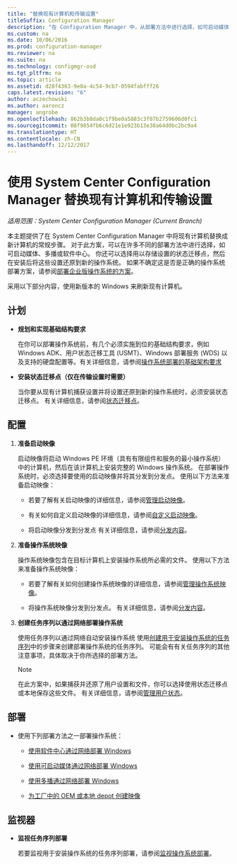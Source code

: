```yaml
---
title: "替换现有计算机和传输设置"
titleSuffix: Configuration Manager
description: "在 Configuration Manager 中，从部署方法中进行选择，如可启动媒体、多播或软件中心，以将现有计算机替换成新计算机。"
ms.custom: na
ms.date: 10/06/2016
ms.prod: configuration-manager
ms.reviewer: na
ms.suite: na
ms.technology: configmgr-osd
ms.tgt_pltfrm: na
ms.topic: article
ms.assetid: d28f4363-9e8a-4c54-9cb7-0594fabfff26
caps.latest.revision: "6"
author: aczechowski
ms.author: aaroncz
manager: angrobe
ms.openlocfilehash: 862b3b8da0c1f9be0a5883c3f07b2759606d0fc1
ms.sourcegitcommit: 08f9854fb6c6d21e1e923b13e38a64d0bc2bc9a4
ms.translationtype: HT
ms.contentlocale: zh-CN
ms.lasthandoff: 12/12/2017
---
```

# <a name="replace-an-existing-computer-and-transfer-settings-with-system-center-configuration-manager"></a>使用 System Center Configuration Manager 替换现有计算机和传输设置

*适用范围：System Center Configuration Manager (Current Branch)*

本主题提供了在 System Center Configuration Manager 中将现有计算机替换成新计算机的常规步骤。 对于此方案，可以在许多不同的部署方法中进行选择，如可启动媒体、多播或软件中心。 你还可以选择用以存储设置的状态迁移点，然后在安装后将这些设置还原到新的操作系统。 如果不确定这是否是正确的操作系统部署方案，请参阅[部署企业版操作系统的方案](scenarios-to-deploy-enterprise-operating-systems.md)。  

 采用以下部分内容，使用新版本的 Windows 来刷新现有计算机。  

##  <a name="BKMK_Plan"></a> 计划  

-   **规划和实现基础结构要求**  

     在你可以部署操作系统前，有几个必须实施到位的基础结构要求，例如 Windows ADK、用户状态迁移工具 (USMT)、Windows 部署服务 (WDS) 以及支持的硬盘配置等。有关详细信息，请参阅[操作系统部署的基础架构要求](../plan-design/infrastructure-requirements-for-operating-system-deployment.md)  

-   **安装状态迁移点（仅在传输设置时需要）**  

     当你要从现有计算机捕获设置并将设置还原到新的操作系统时，必须安装状态迁移点。 有关详细信息，请参阅[状态迁移点](../get-started/prepare-site-system-roles-for-operating-system-deployments.md#BKMK_StateMigrationPoints)。  

##  <a name="BKMK_Configure"></a> 配置  

1.  **准备启动映像**  

     启动映像将启动 Windows PE 环境（具有有限组件和服务的最小操作系统）中的计算机，然后在该计算机上安装完整的 Windows 操作系统。 在部署操作系统时，必须选择要使用的启动映像并将其分发到分发点。 使用以下方法来准备启动映像：  

    -   若要了解有关启动映像的详细信息，请参阅[管理启动映像](../get-started/manage-boot-images.md)。  

    -   有关如何自定义启动映像的详细信息，请参阅[自定义启动映像](../get-started/customize-boot-images.md)。  

    -   将启动映像分发到分发点 有关详细信息，请参阅[分发内容](../../core/servers/deploy/configure/deploy-and-manage-content.md#bkmk_distribute)。  

2.  **准备操作系统映像**  

     操作系统映像包含在目标计算机上安装操作系统所必需的文件。 使用以下方法来准备操作系统映像：  

    -   若要了解有关如何创建操作系统映像的详细信息，请参阅[管理操作系统映像](../get-started/manage-operating-system-images.md)。  

    -   将操作系统映像分发到分发点。 有关详细信息，请参阅[分发内容](../../core/servers/deploy/configure/deploy-and-manage-content.md#bkmk_distribute)。  

3.  **创建任务序列以通过网络部署操作系统**  

     使用任务序列以通过网络自动安装操作系统 使用[创建用于安装操作系统的任务序列](create-a-task-sequence-to-install-an-operating-system.md)中的步骤来创建部署操作系统的任务序列。 可能会有有关任务序列的其他注意事项，具体取决于你所选择的部署方法。  

    > [!NOTE]  
    >  在此方案中，如果捕获并还原了用户设置和文件，你可以选择使用状态迁移点或本地保存这些文件。 有关详细信息，请参阅[管理用户状态](../get-started/manage-user-state.md)。  

##  <a name="BKMK_Deploy"></a> 部署  

-   使用下列部署方法之一部署操作系统：  

    -   [使用软件中心通过网络部署 Windows](use-software-center-to-deploy-windows-over-the-network.md)  

    -   [使用可启动媒体通过网络部署 Windows](use-bootable-media-to-deploy-windows-over-the-network.md)  

    -   [使用多播通过网络部署 Windows](use-multicast-to-deploy-windows-over-the-network.md)  

    -   [为工厂中的 OEM 或本地 depot 创建映像](create-an-image-for-an-oem-in-factory-or-a-local-depot.md)  

## <a name="monitor"></a>监视器  

-   **监视任务序列部署**  

     若要监视用于安装操作系统的任务序列部署，请参阅[监视操作系统部署](monitor-operating-system-deployments.md)。  
